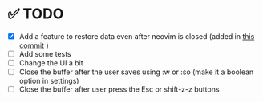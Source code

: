 # ✅ TODO

- [x] Add a feature to restore data even after neovim is closed (added in [this commit](https://github.com/fulcain/collect.nvim/commit/ab9c6b3ed9a8b9a51d529fcec57b8c5364a2b35b) )
- [ ] Add some tests
- [ ] Change the UI a bit
- [ ] Close the buffer after the user saves using :w or :so (make it a boolean option in settings)
- [ ] Close the buffer after user press the Esc or shift-z-z buttons
